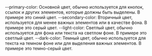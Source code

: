 --primary-color: Основной цвет, обычно используется для кнопок, ссылок и других элементов, которые должны быть выделены. В примере это синий цвет.
--secondary-color: Вторичный цвет, используется для менее важных элементов или в качестве фона. В примере это серый цвет.
--light-color: Светлый цвет, обычно используется для фона или текста на светлом фоне. В примере это светлый цвет.
--dark-color: Темный цвет, обычно используется для текста на темном фоне или для выделения важных элементов. В примере это темно-серый цвет.